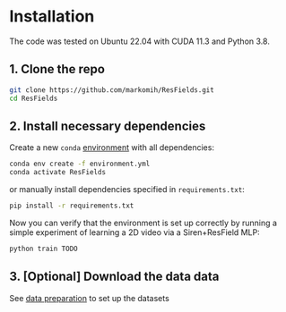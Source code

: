 # Installation

The code was tested on Ubuntu 22.04 with CUDA 11.3 and Python 3.8.

## 1. Clone the repo

```bash
git clone https://github.com/markomih/ResFields.git
cd ResFields
```

## 2. Install necessary dependencies

Create a new `conda` [environment](https://www.anaconda.com/) with all dependencies: 
```bash
conda env create -f environment.yml
conda activate ResFields
```
or manually install dependencies specified in `requirements.txt`:
```bash
pip install -r requirements.txt
```

Now you can verify that the environment is set up correctly by running a simple experiment of learning a 2D video via a Siren+ResField MLP: 
```bash
python train TODO
```

## 3. [Optional] Download the data data
See [data preparation](https://github.com/markomih/ResFields/blob/master/docs/data.md) to set up the datasets

